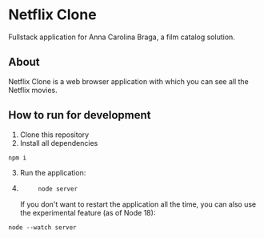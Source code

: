# Netflix Clone

Fullstack application for Anna Carolina Braga, a film catalog solution.

## About

Netflix Clone is a web browser application with which you can see all the Netflix movies.

## How to run for development

1. Clone this repository
2. Install all dependencies

```bash
npm i
```

3. Run the application:
4. ```bash
        node server
   ```
   If you don't want to restart the application all the time, you can also use the experimental feature (as of Node 18):

```
node --watch server
```
